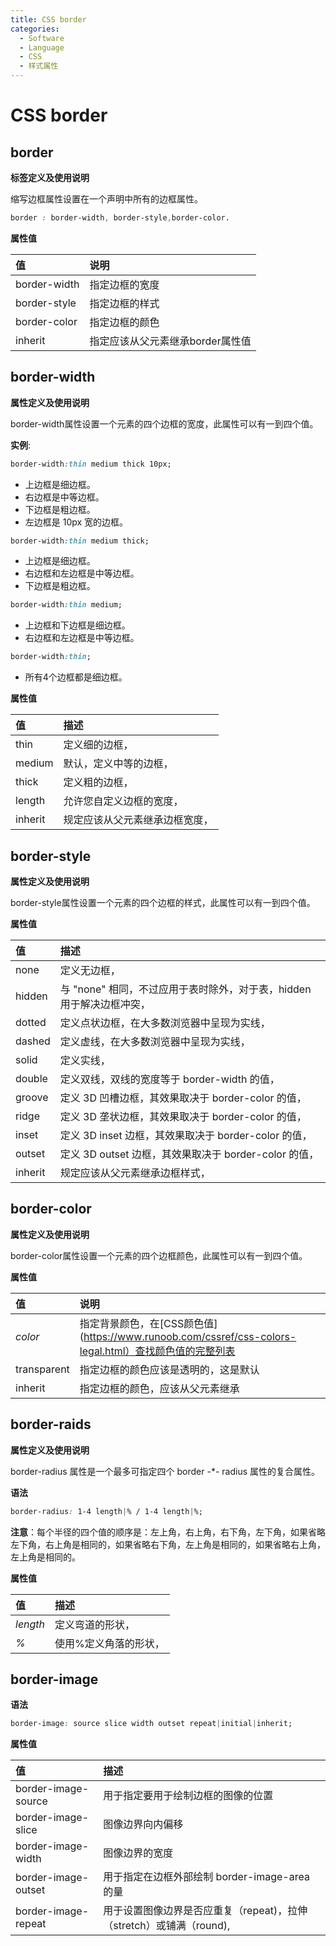 ```yaml
---
title: CSS border
categories:
  - Software
  - Language
  - CSS
  - 样式属性
---
```

# CSS border

## border

**标签定义及使用说明**

缩写边框属性设置在一个声明中所有的边框属性。

```css
border : border-width, border-style,border-color.
```

**属性值**

| 值           | 说明                             |
| :----------- | :------------------------------- |
| border-width | 指定边框的宽度                   |
| border-style | 指定边框的样式                   |
| border-color | 指定边框的颜色                   |
| inherit      | 指定应该从父元素继承border属性值 |

## border-width

**属性定义及使用说明**

border-width属性设置一个元素的四个边框的宽度，此属性可以有一到四个值。

**实例**:

```css
border-width:thin medium thick 10px;
```

- 上边框是细边框。
- 右边框是中等边框。
- 下边框是粗边框。
- 左边框是 10px 宽的边框。

```css
border-width:thin medium thick;
```

- 上边框是细边框。
- 右边框和左边框是中等边框。
- 下边框是粗边框。

```css
border-width:thin medium;
```

- 上边框和下边框是细边框。
- 右边框和左边框是中等边框。

```css
border-width:thin;
```

- 所有4个边框都是细边框。

**属性值**

| 值      | 描述                           |
| :------ | :----------------------------- |
| thin    | 定义细的边框，                 |
| medium  | 默认，定义中等的边框，         |
| thick   | 定义粗的边框，                 |
| length  | 允许您自定义边框的宽度，       |
| inherit | 规定应该从父元素继承边框宽度， |

## border-style

**属性定义及使用说明**

border-style属性设置一个元素的四个边框的样式，此属性可以有一到四个值。

**属性值**

| 值      | 描述                                                         |
| :------ | :----------------------------------------------------------- |
| none    | 定义无边框，                                                 |
| hidden  | 与 "none" 相同，不过应用于表时除外，对于表，hidden 用于解决边框冲突， |
| dotted  | 定义点状边框，在大多数浏览器中呈现为实线，                   |
| dashed  | 定义虚线，在大多数浏览器中呈现为实线，                       |
| solid   | 定义实线，                                                   |
| double  | 定义双线，双线的宽度等于 border-width 的值，                 |
| groove  | 定义 3D 凹槽边框，其效果取决于 border-color 的值，           |
| ridge   | 定义 3D 垄状边框，其效果取决于 border-color 的值，           |
| inset   | 定义 3D inset 边框，其效果取决于 border-color 的值，         |
| outset  | 定义 3D outset 边框，其效果取决于 border-color 的值，        |
| inherit | 规定应该从父元素继承边框样式，                               |

## border-color

**属性定义及使用说明**

border-color属性设置一个元素的四个边框颜色，此属性可以有一到四个值。

**属性值**

| 值          | 说明                                                         |
| :---------- | :----------------------------------------------------------- |
| *color*     | 指定背景颜色，在[CSS颜色值](https://www.runoob.com/cssref/css-colors-legal.html）查找颜色值的完整列表 |
| transparent | 指定边框的颜色应该是透明的，这是默认                         |
| inherit     | 指定边框的颜色，应该从父元素继承                             |

## border-raids

**属性定义及使用说明**

border-radius 属性是一个最多可指定四个 border -*- radius 属性的复合属性。

**语法**

```css
border-radius: 1-4 length|% / 1-4 length|%;
```

**注意**：每个半径的四个值的顺序是：左上角，右上角，右下角，左下角，如果省略左下角，右上角是相同的，如果省略右下角，左上角是相同的，如果省略右上角，左上角是相同的。

**属性值**

| 值       | 描述                  |
| :------- | :-------------------- |
| *length* | 定义弯道的形状，      |
| *%*      | 使用%定义角落的形状， |

## border-image

**语法**

```css
border-image: source slice width outset repeat|initial|inherit;
```

**属性值**

| 值                  | 描述                                                         |
| :------------------ | :----------------------------------------------------------- |
| border-image-source | 用于指定要用于绘制边框的图像的位置                           |
| border-image-slice  | 图像边界向内偏移                                             |
| border-image-width  | 图像边界的宽度                                               |
| border-image-outset | 用于指定在边框外部绘制 border-image-area 的量                |
| border-image-repeat | 用于设置图像边界是否应重复（repeat)，拉伸（stretch）或铺满（round), |